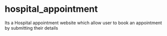 # hospital_appointment
Its a Hospital appointment website which allow user to book an appointment by submitting their details
